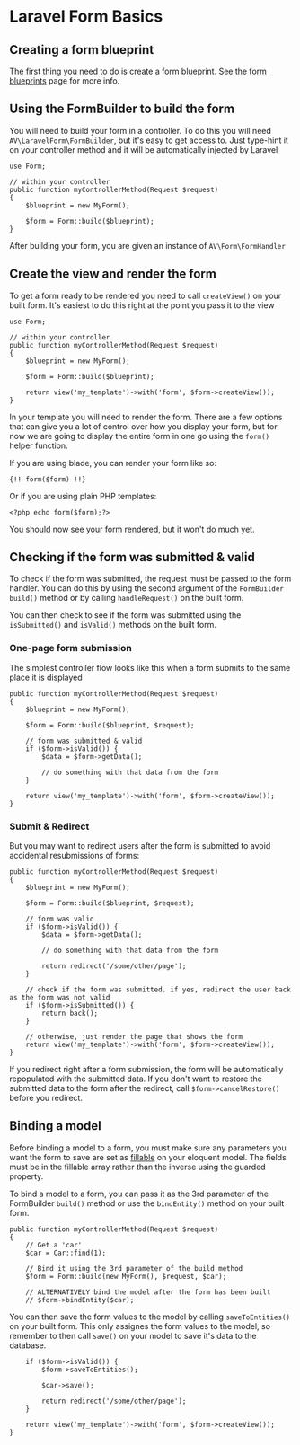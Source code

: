 # Laravel Form Basics

## Creating a form blueprint

The first thing you need to do is create a form blueprint. See the [form blueprints](form-blueprints.md) page for more info.

## Using the FormBuilder to build the form

You will need to build your form in a controller. To do this you will need `AV\LaravelForm\FormBuilder`, but it's easy to get access to. Just type-hint it on your controller method and it will be automatically injected by Laravel

    use Form;

    // within your controller
    public function myControllerMethod(Request $request) 
    {
        $blueprint = new MyForm();
        
        $form = Form::build($blueprint);
    }
    
After building your form, you are given an instance of `AV\Form\FormHandler`

## Create the view and render the form

To get a form ready to be rendered you need to call `createView()` on your built form. It's easiest to do this right at the point you pass it to the view

    use Form;

    // within your controller
    public function myControllerMethod(Request $request) 
    {
        $blueprint = new MyForm();
        
        $form = Form::build($blueprint);
        
        return view('my_template')->with('form', $form->createView());
    }

In your template you will need to render the form. There are a few options that can give you a lot of control over how you display your form, but for now we are going to display the entire form in one go using the `form()` helper function.

If you are using blade, you can render your form like so:

    {!! form($form) !!}
    
Or if you are using plain PHP templates:

    <?php echo form($form);?>
    
You should now see your form rendered, but it won't do much yet.

## Checking if the form was submitted & valid

To check if the form was submitted, the request must be passed to the form handler. You can do this by using the second argument of the `FormBuilder build()` method or by calling `handleRequest()` on the built form.

You can then check to see if the form was submitted using the `isSubmitted()` and `isValid()` methods on the built form.

### One-page form submission

The simplest controller flow looks like this when a form submits to the same place it is displayed

    public function myControllerMethod(Request $request) 
    {
        $blueprint = new MyForm();
        
        $form = Form::build($blueprint, $request);
        
        // form was submitted & valid
        if ($form->isValid()) {
            $data = $form->getData();
            
            // do something with that data from the form
        }
        
        return view('my_template')->with('form', $form->createView());
    }

### Submit & Redirect

But you may want to redirect users after the form is submitted to avoid accidental resubmissions of forms:

    public function myControllerMethod(Request $request) 
    {
        $blueprint = new MyForm();
        
        $form = Form::build($blueprint, $request);
        
        // form was valid
        if ($form->isValid()) {
            $data = $form->getData();
            
            // do something with that data from the form
            
            return redirect('/some/other/page');
        }
                
        // check if the form was submitted. if yes, redirect the user back as the form was not valid
        if ($form->isSubmitted()) {
            return back();
        }
        
        // otherwise, just render the page that shows the form
        return view('my_template')->with('form', $form->createView());
    }

If you redirect right after a form submission, the form will be automatically repopulated with the submitted data. If you don't want to restore the submitted data to the form after the redirect, call `$form->cancelRestore()` before you redirect.

## Binding a model

Before binding a model to a form, you must make sure any parameters you want the form to save are set as [fillable](http://laravel.com/docs/5.1/eloquent#mass-assignment) on your eloquent model. The fields must be in the fillable array rather than the inverse using the guarded property.

To bind a model to a form, you can pass it as the 3rd parameter of the FormBuilder `build()` method or use the `bindEntity()` method on your built form.

    public function myControllerMethod(Request $request) 
    {
        // Get a 'car'
        $car = Car::find(1);
            
        // Bind it using the 3rd parameter of the build method
        $form = Form::build(new MyForm(), $request, $car);
        
        // ALTERNATIVELY bind the model after the form has been built
        // $form->bindEntity($car);
        
You can then save the form values to the model by calling `saveToEntities()` on your built form. This only assignes the form values to the model, so remember to then call `save()` on your model to save it's data to the database.
        
        if ($form->isValid()) {
            $form->saveToEntities();
            
            $car->save();
            
            return redirect('/some/other/page');
        }
        
        return view('my_template')->with('form', $form->createView());
    }
